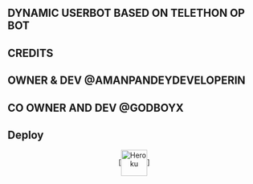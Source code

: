 ## DYNAMIC USERBOT BASED ON TELETHON OP BOT 

## CREDITS 
## OWNER & DEV @AMANPANDEYDEVELOPERIN
## CO OWNER AND DEV @GODBOYX

## Deploy
<p align="center"><a href="https://heroku.com/deploy?template=https://github.com/HACKERBOTTELEGRAM/DARKLONX"> [<img align="center" alt="Heroku" width="52px" src="https://www.nicepng.com/png/full/223-2233246_heroku-logo-salesforce-heroku.png" />]
